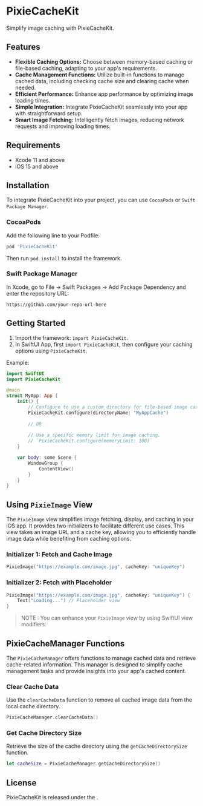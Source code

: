 # PixieCacheKit

Simplify image caching with PixieCacheKit.

## Features

- **Flexible Caching Options:** Choose between memory-based caching or file-based caching, adapting to your app's requirements.
- **Cache Management Functions:** Utilize built-in functions to manage cached data, including checking cache size and clearing cache when needed.
- **Efficient Performance:** Enhance app performance by optimizing image loading times.
- **Simple Integration:** Integrate PixieCacheKit seamlessly into your app with straightforward setup.
- **Smart Image Fetching:** Intelligently fetch images, reducing network requests and improving loading times.

## Requirements

- Xcode 11 and above
- iOS 15 and above

## Installation

To integrate PixieCacheKit into your project, you can use `CocoaPods` or `Swift Package Manager`.

### CocoaPods

Add the following line to your Podfile:

```ruby
pod 'PixieCacheKit'
```

Then run `pod install` to install the framework.

### Swift Package Manager

In Xcode, go to File -> Swift Packages -> Add Package Dependency and enter the repository URL:

```other
https://github.com/your-repo-url-here
```

## Getting Started

1. Import the framework: `import PixieCacheKit`.
2. In SwiftUI App, first `import PixieCacheKit`, then configure your caching options using `PixieCacheKit`.

Example:

```swift
import SwiftUI
import PixieCacheKit

@main
struct MyApp: App {
    init() {
        // Configure to use a custom directory for file-based image caching.
        PixieCacheKit.configure(directoryName: "MyAppCache")
      
        // OR 
      
        // Use a specific memory limit for image caching.
        // `PixieCacheKit.configure(memoryLimit: 100)`
    }

    var body: some Scene {
        WindowGroup {
            ContentView()
        }
    }
}
```

## Using `PixieImage` View

The `PixieImage` view simplifies image fetching, display, and caching in your iOS app. It provides two initializers to facilitate different use cases. This view takes an image URL and a cache key, allowing you to efficiently handle image data while benefiting from caching options.

### Initializer 1: Fetch and Cache Image

```swift
PixieImage("https://example.com/image.jpg", cacheKey: "uniqueKey")
```

### Initializer 2: Fetch with Placeholder

```swift
PixieImage("https://example.com/image.jpg", cacheKey: "uniqueKey") {
    Text("Loading...") // Placeholder view
}
```

> NOTE : You can enhance your `PixieImage` view by using SwiftUI view modifiers.

## PixieCacheManager Functions

The `PixieCacheManager` offers functions to manage cached data and retrieve cache-related information. This manager is designed to simplify cache management tasks and provide insights into your app's cached content.

### Clear Cache Data

Use the `clearCacheData` function to remove all cached image data from the local cache directory.

```swift
PixieCacheManager.clearCacheData()
```

### Get Cache Directory Size

Retrieve the size of the cache directory using the `getCacheDirectorySize` function.

```swift
let cacheSize = PixieCacheManager.getCacheDirectorySize()
```

## License

PixieCacheKit is released under the .
